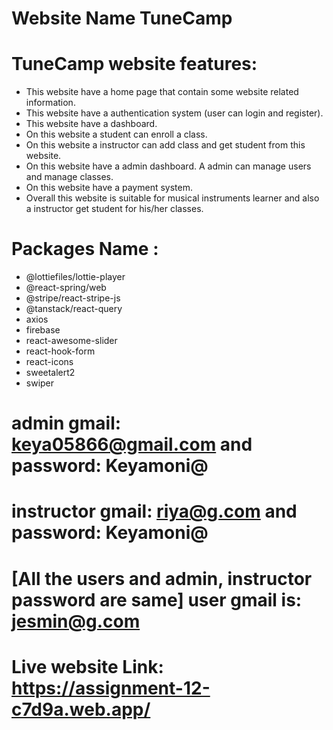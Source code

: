 # Website Name TuneCamp
# TuneCamp website features:

* This website have a home page that contain some website related information.
* This website have a authentication system (user can login and register).
* This website have a dashboard.
* On this website a student can enroll a class.
* On this website a instructor can add class and get student from this website.
* On this website have a admin dashboard. A admin can manage users and manage classes.
* On this website have a payment system.
* Overall this website is suitable for musical instruments learner and also a instructor get student for his/her classes.
# Packages Name :
* @lottiefiles/lottie-player
* @react-spring/web
* @stripe/react-stripe-js
* @tanstack/react-query
* axios
* firebase
* react-awesome-slider
* react-hook-form
* react-icons
* sweetalert2
* swiper


# admin gmail: keya05866@gmail.com and password: Keyamoni@
# instructor gmail: riya@g.com and password: Keyamoni@ 
#  [All the users and admin, instructor password are same] user gmail is: jesmin@g.com

# Live website Link: https://assignment-12-c7d9a.web.app/